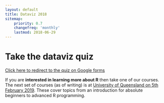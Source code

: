 ```yaml
---
layout: default
title: Dataviz 2018
sitemap:
    priority: 0.7
    changefreq: 'monthly'
    lastmod: 2018-06-29
---
```


# Take the dataviz quiz

[Click here to redirect to the quiz on Google forms](https://docs.google.com/forms/d/e/1FAIpQLSd5v5d15q8KO7VyfjRRrfGV1NadKVyLpyAdzqu2Fvreq40UXg/viewform)

If you are **interested in learning more about R** then take one of our courses. The next set of courses (as of writing) is at [University of Queensland on 5th February 2019](https://smp.uq.edu.au/event/session/5650). These cover topics from an introduction for absolute beginners to advanced R programming.
